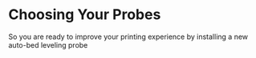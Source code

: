 # Choosing Your Probes

So you are ready to improve your printing experience by installing a new auto-bed leveling probe